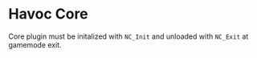 Havoc Core
==========

Core plugin must be initalized with ``NC_Init`` and unloaded with ``NC_Exit`` at gamemode exit.
